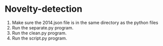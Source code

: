# Novelty-detection

1) Make sure the 2014.json file is in the same directory as the python files
2) Run the separate.py program.
3) Run the clean.py program.
4) Run the script.py program.
